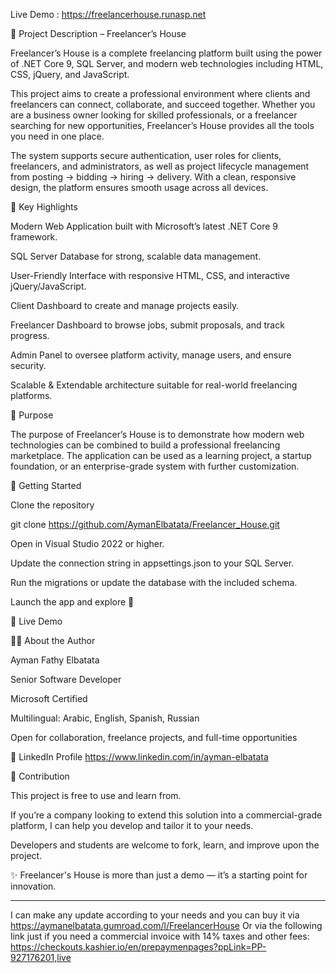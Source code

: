 
Live Demo : https://freelancerhouse.runasp.net

📖 Project Description – Freelancer’s House

Freelancer’s House is a complete freelancing platform built using the power of .NET Core 9, SQL Server, and modern web technologies including HTML, CSS, jQuery, and JavaScript.

This project aims to create a professional environment where clients and freelancers can connect, collaborate, and succeed together. Whether you are a business owner looking for skilled professionals, or a freelancer searching for new opportunities, Freelancer’s House provides all the tools you need in one place.

The system supports secure authentication, user roles for clients, freelancers, and administrators, as well as project lifecycle management from posting → bidding → hiring → delivery. With a clean, responsive design, the platform ensures smooth usage across all devices.

🌟 Key Highlights

Modern Web Application built with Microsoft’s latest .NET Core 9 framework.

SQL Server Database for strong, scalable data management.

User-Friendly Interface with responsive HTML, CSS, and interactive jQuery/JavaScript.

Client Dashboard to create and manage projects easily.

Freelancer Dashboard to browse jobs, submit proposals, and track progress.

Admin Panel to oversee platform activity, manage users, and ensure security.

Scalable & Extendable architecture suitable for real-world freelancing platforms.

🎯 Purpose

The purpose of Freelancer’s House is to demonstrate how modern web technologies can be combined to build a professional freelancing marketplace. The application can be used as a learning project, a startup foundation, or an enterprise-grade system with further customization.

🚀 Getting Started

Clone the repository

git clone https://github.com/AymanElbatata/Freelancer_House.git


Open in Visual Studio 2022 or higher.

Update the connection string in appsettings.json to your SQL Server.

Run the migrations or update the database with the included schema.

Launch the app and explore 🚀

📌 Live Demo

👨‍💻 About the Author

Ayman Fathy Elbatata

Senior Software Developer

Microsoft Certified

Multilingual: Arabic, English, Spanish, Russian

Open for collaboration, freelance projects, and full-time opportunities

🔗 LinkedIn Profile https://www.linkedin.com/in/ayman-elbatata

🤝 Contribution

This project is free to use and learn from.

If you’re a company looking to extend this solution into a commercial-grade platform, I can help you develop and tailor it to your needs.

Developers and students are welcome to fork, learn, and improve upon the project.


✨ Freelancer's House is more than just a demo — it’s a starting point for innovation.

------
I can make any update according to your needs and you can buy it via https://aymanelbatata.gumroad.com/l/FreelancerHouse
Or via the following link just if you need a commercial invoice with 14% taxes and other fees: https://checkouts.kashier.io/en/prepaymenpages?ppLink=PP-927176201,live 